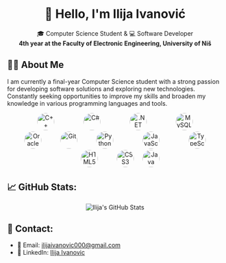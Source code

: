 <h1 align="center">👋 Hello, I'm Ilija Ivanović</h1>

<p align="center">
  🎓 Computer Science Student & 💻 Software Developer <br>
  <strong>4th year at the Faculty of Electronic Engineering, University of Niš</strong>
</p>

## 👦🏻 About Me

I am currently a final-year Computer Science student with a strong passion for developing software solutions and exploring new technologies. Constantly seeking opportunities to improve my skills and broaden my knowledge in various programming languages and tools.

<p align="center">
  <img src="https://cdn.jsdelivr.net/gh/devicons/devicon/icons/cplusplus/cplusplus-original.svg" alt="C++" width="40" height="40" style="border-radius:50%; margin: 0 32px;"/>
  <img src="https://cdn.jsdelivr.net/gh/devicons/devicon/icons/csharp/csharp-original.svg" alt="C#" width="40" height="40" style="border-radius:50%; margin: 0 32px;"/>
  <img src="https://cdn.jsdelivr.net/gh/devicons/devicon/icons/dot-net/dot-net-original.svg" alt=".NET" width="40" height="40" style="border-radius:50%; margin: 0 32px;"/>
  <img src="https://cdn.jsdelivr.net/gh/devicons/devicon/icons/mysql/mysql-original.svg" alt="MySQL" width="40" height="40" style="border-radius:50%; margin: 0 32px;"/>
  <img src="https://cdn.jsdelivr.net/gh/devicons/devicon/icons/oracle/oracle-original.svg" alt="Oracle" width="40" height="40" style="border-radius:50%; margin: 0 32px;"/>
  <img src="https://cdn.jsdelivr.net/gh/devicons/devicon/icons/git/git-original.svg" alt="Git" width="40" height="40" style="border-radius:50%; margin: 0 8px;"/>
  <img src="https://cdn.jsdelivr.net/gh/devicons/devicon/icons/python/python-original.svg" alt="Python" width="40" height="40" style="border-radius:50%; margin: 0 32px;"/>
  <img src="https://cdn.jsdelivr.net/gh/devicons/devicon/icons/javascript/javascript-original.svg" alt="JavaScript" width="40" height="40" style="border-radius:50%; margin: 0 32px;"/>
  <img src="https://cdn.jsdelivr.net/gh/devicons/devicon/icons/typescript/typescript-original.svg" alt="TypeScript" width="40" height="40" style="border-radius:50%; margin: 0 32px;"/>
  <img src="https://cdn.jsdelivr.net/gh/devicons/devicon/icons/html5/html5-original.svg" alt="HTML5" width="40" height="40" style="border-radius:50%; margin: 0 32px;"/>
  <img src="https://cdn.jsdelivr.net/gh/devicons/devicon/icons/css3/css3-original.svg" alt="CSS3" width="40" height="40" style="border-radius:50%; margin: 0 8px;"/>
  <img src="https://cdn.jsdelivr.net/gh/devicons/devicon/icons/java/java-original.svg" alt="Java" width="40" height="40" style="border-radius:50%; margin: 0 8px;"/>
</p>

## 📈 GitHub Stats:

<p align="center">
  <img src="https://github-readme-stats.vercel.app/api?username=ilijaivanovic&show_icons=true&theme=dark" alt="Ilija's GitHub Stats"/>
</p>

## 🔗 Contact:

- 📧 Email: [ilijaivanovic000@gmail.com](mailto:ilijaivanovic000@gmail.com)  
- 💼 LinkedIn: [Ilija Ivanovic](https://www.linkedin.com/in/ilija-ivanovic-861806276/)
